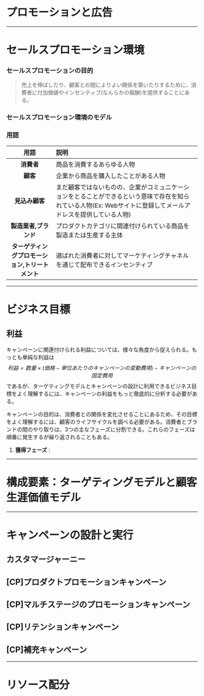 # プロモーションと広告

---
# セールスプロモーション環境

### セールスプロモーションの目的
> 売上を伸ばしたり、顧客との間によりよい関係を築いたりするために、消費者に付加価値やインセンティブ(なんらかの報酬)を提供することにある。

### セールスプロモーション環境のモデル

### 用語

| 用語 | 説明 |
|:---:|:-----|
| **消費者** | 商品を消費するあらゆる人物 |
| **顧客** | 企業から商品を購入したことがある人物 |
| **見込み顧客** | まだ顧客ではないものの、企業がコミュニケーションをとることができるという意味で存在を知られている人物(Ex: Webサイトに登録してメールアドレスを提供している人物) |
| **製造業者,ブランド** | プロダクトカテゴリに関連付けられている商品を製造または生産する主体 |
| **ターゲティングプロモーション,トリートメント** | 選ばれた消費者に対してマーケティングチャネルを通じて配布できるインセンティブ |

---
# ビジネス目標


## 利益
キャンペーンに関連付けられる利益については、様々な角度から捉えられる。もっとも単純な利益は
$$
利益 = 数量 \times \left( 価格 - 単位あたりのキャンペーンの変動費用 \right) - キャンペーンの固定費用
$$
であるが、ターゲティングモデルとキャンペーンの設計に利用できるビジネス目標をよく理解するには、キャンペーンの利益をもっと徹底的に分析する必要がある。


キャンペーンの目的は、消費者との関係を変化させることにあるため、その目標をよく理解するには、顧客のライフサイクルを調べる必要がある。消費者とブランドの間のやり取りは、3つの主なフェーズに分割できる。これらのフェーズは順番に発生するが繰り返されることもある。

 1. **獲得フェーズ** :



---
# 構成要素：ターゲティングモデルと顧客生涯価値モデル




---
# キャンペーンの設計と実行

## カスタマージャーニー


## [CP]プロダクトプロモーションキャンペーン


## [CP]マルチステージのプロモーションキャンペーン


## [CP]リテンションキャンペーン


## [CP]補充キャンペーン


---
# リソース配分


